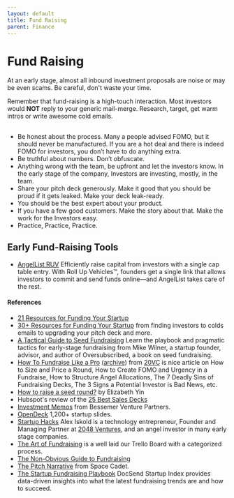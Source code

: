 ```yaml
---
layout: default
title: Fund Raising
parent: Finance
---
```


# Fund Raising

At an early stage, almost all inbound investment proposals are noise or may be even scams. Be careful, don't waste your time.

Remember that fund-raising is a high-touch interaction. Most investors would **NOT** reply to your generic mail-merge. Research, target, get warm intros or write awesome cold emails.

## 

- Be honest about the process. Many a people advised FOMO, but it should never be manufactured. If you are a hot deal and there is indeed FOMO for investors, you don’t have to do anything extra.
- Be truthful about numbers. Don’t obfuscate.
- Anything wrong with the team, be upfront and let the investors know. In the early stage of the company, Investors are investing, mostly, in the team.
- Share your pitch deck generously. Make it good that you should be proud if it gets leaked. Make your deck leak-ready.
- You should be the best expert about your product.
- If you have a few good customers. Make the story about that. Make the work for the Investors easy.
- Practice, Practice, Practice.

## Early Fund-Raising Tools

- [AngelList RUV](https://www.angellist.com/ruv) Efficiently raise capital from investors with a single cap table entry. With Roll Up Vehicles™, founders get a single link that allows investors to commit and send funds online—and AngelList takes care of the rest.

#### References

- [21 Resources for Funding Your Startup](https://www.justgogrind.com/funding-resources/)
- [30+ Resources for Funding Your Startup](https://www.vitalize.vc/blog/funding-resources/) from finding investors to colds emails to upgrading your pitch deck and more.
- [A Tactical Guide to Seed Fundraising](https://www.beondeck.com/post/tactical-seed-fundraising) Learn the playbook and pragmatic tactics for early-stage fundraising from Mike Wilner, a startup founder, advisor, and author of Oversubscribed, a book on seed fundraising.
- [How To Fundraise Like a Pro](https://www.thetwentyminutevc.com/how-to-fundraise-like-a-pro/) ([archive](https://archive.ph/vYOss)) from [20VC](https://www.thetwentyminutevc.com) is nice article on How to Size and Price a Round, How to Create FOMO and Urgency in a Fundraise, How to Structure Angel Allocations, The 7 Deadly Sins of Fundraising Decks, The 3 Signs a Potential Investor is Bad News, etc.
- [How to raise a seed round?](https://docs.google.com/document/d/14N9R1ZNervLjIR4bi5VjfEDkOSDAFclkGMT06kHwbPI/) by Elizabeth Yin
- Hubspot's review of the [25 Best Sales Decks](https://blog.hubspot.com/sales/sales-presentation-guidelines)
- [Investment Memos](https://www.bvp.com/memos) from Bessemer Venture Partners.
- [OpenDeck](https://opendeck.app) 1,200+ startup slides.
- [Startup Hacks](https://www.startuphacks.vc) Alex Iskold is a technology entrepreneur, Founder and Managing Partner at [2048 Ventures](https://www.2048.vc), and an angel investor in many early stage companies.  
- [The Art of Fundraising](https://trello.com/b/TSv8YPKQ/the-art-of-fundraising) is a well laid our Trello Board with a categorized process.
- [The Non-Obvious Guide to Fundraising](https://www.nfx.com/post/the-non-obvious-guide-to-fundraising/)
- [The Pitch Narrative](https://visionquest.spacecadet.ventures/phases/pitch) from Space Cadet.
- [The Startup Fundraising Playbook](https://www.docsend.com/index/startup-fundraising/) DocSend Startup Index provides data-driven insights into what the latest fundraising trends are and how to succeed.